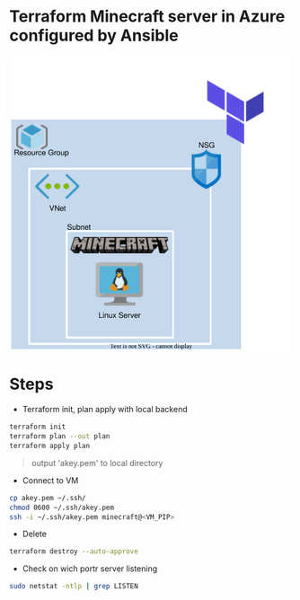 <h1>Terraform Minecraft server in Azure configured by Ansible</h1>
<p align="center">
<img src="https://github.com/Joska99/joska/blob/main/terraform/tf-ex3/diagram.drawio.svg">
</p>

<h1> Steps </h1>

- Terraform init, plan apply with local backend
```bash
terraform init 
terraform plan --out plan
terraform apply plan 
```
> output 'akey.pem' to local directory

- Connect to VM
```bash
cp akey.pem ~/.ssh/
chmod 0600 ~/.ssh/akey.pem
ssh -i ~/.ssh/akey.pem minecraft@<VM_PIP>
```

- Delete
```bash
terraform destroy --auto-approve
```

- Check on wich portr server listening
```bash 
sudo netstat -ntlp | grep LISTEN
```